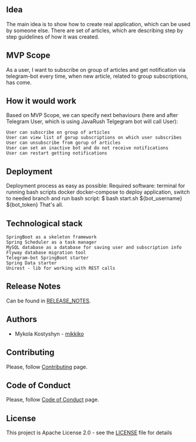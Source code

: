 ## Idea
The main idea is to show how to create real application, which can be used by someone else. There are set of articles, which are describing step by step guidelines of how it was created.

## MVP Scope
As a user, I want to subscribe on group of articles and get notification via telegram-bot every time, when new article, related to group subscriptions, has come.

## How it would work
Based on MVP Scope, we can specify next behaviours (here and after Telegram User, which is using JavaRush Telgegram bot will call User):

    User can subscribe on group of articles
    User can view list of gorup subscriptions on which user subscribes
    User can unsubscribe from gorup of articles
    User can set an inactive bot and do not receive notifications
    User can restart getting notifications
    
## Deployment
Deployment process as easy as possible: Required software:
    terminal for running bash scripts
    docker
    docker-compose
to deploy application, switch to needed branch and run bash script:
$ bash start.sh ${bot_username} ${bot_token}
That's all.

## Technological stack

    SpringBoot as a skeleton framework
    Spring Scheduler as a task manager
    MySQL database as a database for saving user and subscription info
    Flyway database migration tool
    Telegram-bot SpringBoot starter
    Spring Data starter
    Unirest - lib for working with REST calls

## Release Notes
Can be found in [RELEASE_NOTES](RELEASE_NOTES.md).

## Authors
* Mykola Kostyshyn - [mikkiko](https://github.com/mikkiko)

## Contributing
Please, follow [Contributing](CONTRIBUTING.md) page.

## Code of Conduct
Please, follow [Code of Conduct](CODE_OF_CONDUCT.md) page.

## License
This project is Apache License 2.0 - see the [LICENSE](LICENSE) file for details
